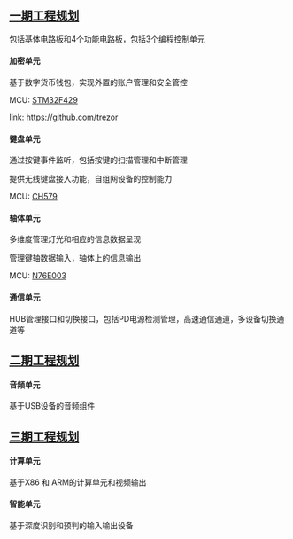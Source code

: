 ﻿## [一期工程规划](https://github.com/Qful/keyboard) 

包括基体电路板和4个功能电路板，包括3个编程控制单元

#### 加密单元

基于数字货币钱包，实现外置的账户管理和安全管控

MCU: [STM32F429](https://github.com/sochub/STM32F429I)

link: https://github.com/trezor

#### 键盘单元

通过按键事件监听，包括按键的扫描管理和中断管理

提供无线键盘接入功能，自组网设备的控制能力

MCU: [CH579](https://github.com/sochub/CH579)

#### 轴体单元

多维度管理灯光和相应的信息数据呈现

管理键轴数据输入，轴体上的信息输出

MCU: [N76E003](https://github.com/sochub/N76E003)


#### 通信单元

HUB管理接口和切换接口，包括PD电源检测管理，高速通信通道，多设备切换通道等

## [二期工程规划](https://github.com/Qful/keyboard) 

#### 音频单元

基于USB设备的音频组件


## [三期工程规划](https://github.com/Qful/keyboard) 

#### 计算单元

基于X86 和 ARM的计算单元和视频输出

#### 智能单元

基于深度识别和预判的输入输出设备